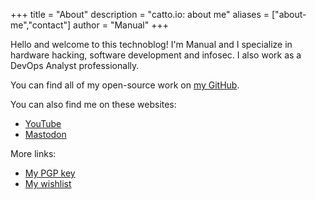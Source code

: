 +++
title = "About"
description = "catto.io: about me"
aliases = ["about-me","contact"]
author = "Manual"
+++

Hello and welcome to this technoblog! I'm Manual and I specialize in hardware hacking, software development and infosec. I also work as a DevOps Analyst professionally.

You can find all of my open-source work on [my GitHub](https://github.com/manualmanul).

You can also find me on these websites:

* [YouTube](https://www.youtube.com/channel/UC8Tutzr0UHCWFw14VNazwEw)
* [Mastodon](https://yiff.life/@manual)

More links:

* [My PGP key](/pgp)
* [My wishlist](/wishlist)
